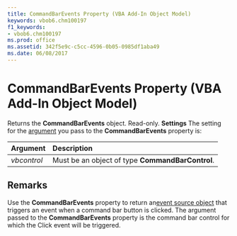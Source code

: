 ```yaml
---
title: CommandBarEvents Property (VBA Add-In Object Model)
keywords: vbob6.chm100197
f1_keywords:
- vbob6.chm100197
ms.prod: office
ms.assetid: 342f5e9c-c5cc-4596-0b05-0985df1aba49
ms.date: 06/08/2017
---
```



# CommandBarEvents Property (VBA Add-In Object Model)



Returns the  **CommandBarEvents** object. Read-only.
 **Settings**
The setting for the [argument](../../Glossary/vbe-glossary.md) you pass to the **CommandBarEvents** property is:


|**Argument**|**Description**|
|:-----|:-----|
| _vbcontrol_|Must be an object of type  **CommandBarControl**.|

## Remarks

Use the  **CommandBarEvents** property to return an[event source object](../../Glossary/vbe-glossary.md) that triggers an event when a command bar button is clicked. The argument passed to the **CommandBarEvents** property is the command bar control for which the Click event will be triggered.

